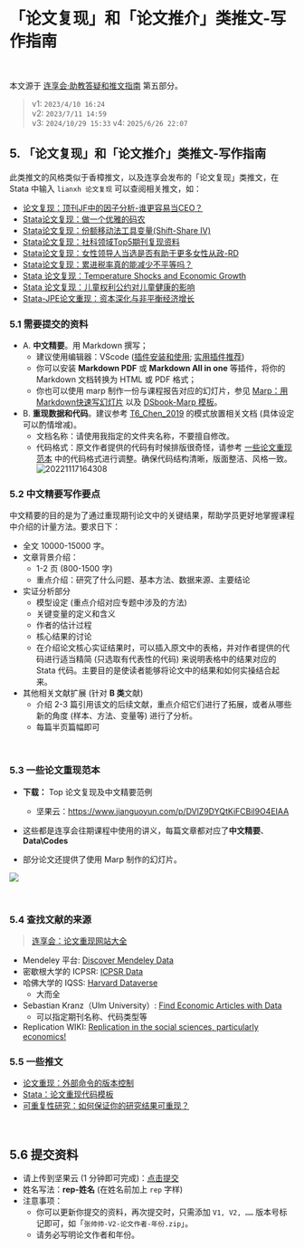 # 「论文复现」和「论文推介」类推文-写作指南

&emsp;

本文源于 [连享会·助教答疑和推文指南](https://file.lianxh.cn/KC/lianxh_TA_Guide.pdf) 第五部分。

> v1: `2023/4/10 16:24`   
> v2: `2023/7/11 14:59`  
> v3: `2024/10/29 15:33`
> v4: `2025/6/26 22:07`


## 5. 「论文复现」和「论文推介」类推文-写作指南

此类推文的风格类似于香樟推文，以及连享会发布的「论文复现」类推文，在 Stata 中输入 `lianxh 论文复现` 可以查阅相关推文，如：

  - [论文复现：顶刊JF中的因子分析-谁更容易当CEO？](https://www.lianxh.cn/news/a0daca718e58e.html)
  - [Stata论文复现：做一个优雅的码农](https://www.lianxh.cn/news/209224ad5a102.html)
  - [Stata论文复现：份额移动法工具变量(Shift-Share IV)](https://www.lianxh.cn/news/b3b8096a62205.html)
  - [Stata论文复现：社科领域Top5期刊复现资料](https://www.lianxh.cn/news/21a4b8d8117a4.html)
  - [Stata论文复现：女性领导人当选是否有助于更多女性从政-RD](https://www.lianxh.cn/news/8428cd3b4fd57.html)
  - [Stata论文复现：累进税率真的能减少不平等吗？](https://www.lianxh.cn/news/219df9d22f00b.html)
  - [Stata 论文复现：Temperature Shocks and Economic Growth](https://www.lianxh.cn/news/6f8cdf47e1ba0.html)
  - [Stata 论文复现：儿童权利公约对儿童健康的影响](https://www.lianxh.cn/news/d84937473a71d.html)
  - [Stata-JPE论文重现：资本深化与非平衡经济增长](https://www.lianxh.cn/news/91718ee7a984d.html)

### 5.1 需要提交的资料

- A. **中文精要**。用 Markdown 撰写；
    - 建议使用编辑器：VScode ([插件安装和使用](https://www.lianxh.cn/details/1490.html); [实用插件推荐](https://www.lianxh.cn/details/1390.html))
    - 你可以安装 **Markdown PDF** 或 **Markdown All in one** 等插件，将你的 Markdown 文档转换为 HTML 或 PDF 格式；
    - 你也可以使用 marp 制作一份与课程报告对应的幻灯片，参见 [Marp：用Markdown快速写幻灯片](https://www.lianxh.cn/news/148555c4f20ce.html) 以及 [DSbook-Marp 模板]()。
- B. **重现数据和代码**。建议参考 [T6_Chen_2019](https://www.jianguoyun.com/p/DZc_UaEQtKiFCBjr7OUEIAA) 的模式放置相关文档 (具体设定可以酌情增减)。
  - 文档名称：请使用我指定的文件夹名称，不要擅自修改。
  - 代码格式：原文作者提供的代码有时候排版很奇怪，请参考 [一些论文重现范本](https://www.jianguoyun.com/p/DVlZ9DYQtKiFCBil9O4EIAA) 中的代码格式进行调整。确保代码结构清晰，版面整洁、风格一致。
  ![20221117164308](https://fig-lianxh.oss-cn-shenzhen.aliyuncs.com/20221117164308.png)


### 5.2 中文精要写作要点
中文精要的目的是为了通过重现期刊论文中的关键结果，帮助学员更好地掌握课程中介绍的计量方法。要求日下：
- 全文 10000-15000 字。
- 文章背景介绍：
  - 1-2 页 (800-1500 字)
  - 重点介绍：研究了什么问题、基本方法、数据来源、主要结论
- 实证分析部分
  - 模型设定 (重点介绍对应专题中涉及的方法)
  - 关键变量的定义和含义
  - 作者的估计过程
  - 核心结果的讨论
  - 在介绍论文核心实证结果时，可以插入原文中的表格，并对作者提供的代码进行适当精简 (只选取有代表性的代码) 来说明表格中的结果对应的 Stata 代码。主要目的是使读者能够将论文中的结果和如何实操结合起来。 
- 其他相关文献扩展  (针对 **B 类**文献)
  - 介绍 2-3 篇引用该文的后续文献，重点介绍它们进行了拓展，或者从哪些新的角度 (样本、方法、变量等) 进行了分析。
  - 每篇半页篇幅即可


&emsp;


### 5.3 一些论文重现范本

- **下载：** Top 论文复现及中文精要范例
  - 坚果云：<https://www.jianguoyun.com/p/DVlZ9DYQtKiFCBil9O4EIAA>


- 这些都是连享会往期课程中使用的讲义，每篇文章都对应了**中文精要**、**Data\Codes**
- 部分论文还提供了使用 Marp 制作的幻灯片。 

![](https://fig-lianxh.oss-cn-shenzhen.aliyuncs.com/20221117122439.png)

&emsp; 

### 5.4 查找文献的来源

> [连享会：论文重现网站大全](https://www.lianxh.cn/news/e87e5976686d5.html)

- Mendeley 平台: [Discover Mendeley Data](https://data.mendeley.com/)
- 密歇根大学的 ICPSR: [ICPSR Data](https://www.icpsr.umich.edu/icpsrweb/)
- 哈佛大学的 IQSS: [Harvard Dataverse](https://dataverse.harvard.edu/)
  - 大而全
- Sebastian Kranz（Ulm University）: [Find Economic Articles with Data](https://ejd.econ.mathematik.uni-ulm.de/)
  - 可以指定期刊名称、代码类型等
- Replication WIKI: [Replication in the social sciences, particularly economics!](http://replication.uni-goettingen.de/wiki/index.php/Main_Page)



### 5.5 一些推文
  - [论文重现：外部命令的版本控制](https://www.lianxh.cn/news/e26dd9c9dd67a.html)
  - [Stata：论文重现代码模板](https://www.lianxh.cn/news/ca673ff4a27cc.html)
  - [可重复性研究：如何保证你的研究结果可重现？](https://www.lianxh.cn/news/6d3f9bbbdef36.html)



&emsp;

## 5.6 提交资料

- 请上传到坚果云 (1 分钟即可完成)：[点击提交](https://workspace.jianguoyun.com/inbox/collect/57246515e7e142b68971ac22f2bda5d0/submit)  
- 姓名写法：**rep-姓名** (在姓名前加上 `rep` 字样) 
- 注意事项：
  - 你可以更新你提交的资料，再次提交时，只需添加 `V1, V2, ……` 版本号标记即可，如「`张帅帅-V2-论文作者-年份.zip`」。
  - 请务必写明论文作者和年份。
